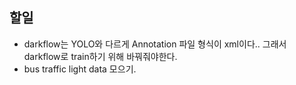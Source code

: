 ## 할일
- darkflow는 YOLO와 다르게 Annotation 파일 형식이 xml이다.. 그래서 darkflow로 train하기 위해 바꿔줘야한다.
- bus traffic light data 모으기.
